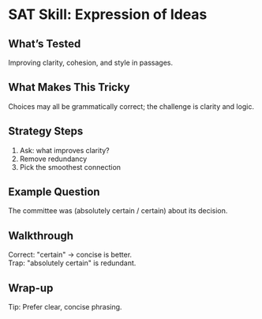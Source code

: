 # SAT Skill: Expression of Ideas

## What’s Tested
Improving clarity, cohesion, and style in passages.

## What Makes This Tricky
Choices may all be grammatically correct; the challenge is clarity and logic.

## Strategy Steps
1. Ask: what improves clarity?
2. Remove redundancy
3. Pick the smoothest connection

## Example Question
The committee was (absolutely certain / certain) about its decision.

## Walkthrough
Correct: "certain" → concise is better.  
Trap: "absolutely certain" is redundant.

## Wrap-up
Tip: Prefer clear, concise phrasing.
